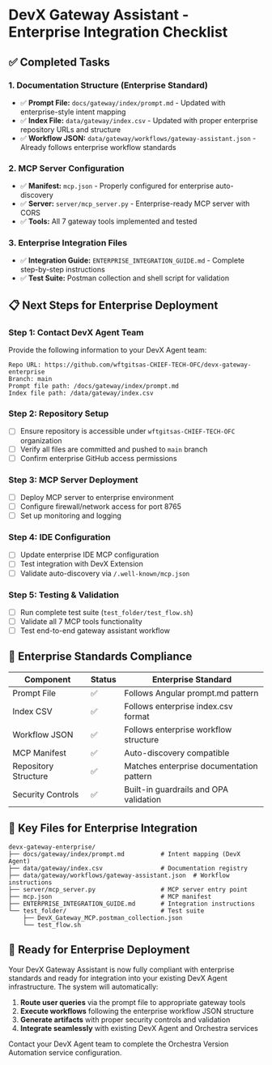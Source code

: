 # DevX Gateway Assistant - Enterprise Integration Checklist

## ✅ Completed Tasks

### 1. Documentation Structure (Enterprise Standard)
- ✅ **Prompt File:** `docs/gateway/index/prompt.md` - Updated with enterprise-style intent mapping
- ✅ **Index File:** `data/gateway/index.csv` - Updated with proper enterprise repository URLs and structure
- ✅ **Workflow JSON:** `data/gateway/workflows/gateway-assistant.json` - Already follows enterprise workflow standards

### 2. MCP Server Configuration
- ✅ **Manifest:** `mcp.json` - Properly configured for enterprise auto-discovery
- ✅ **Server:** `server/mcp_server.py` - Enterprise-ready MCP server with CORS
- ✅ **Tools:** All 7 gateway tools implemented and tested

### 3. Enterprise Integration Files
- ✅ **Integration Guide:** `ENTERPRISE_INTEGRATION_GUIDE.md` - Complete step-by-step instructions
- ✅ **Test Suite:** Postman collection and shell script for validation

## 📋 Next Steps for Enterprise Deployment

### Step 1: Contact DevX Agent Team
Provide the following information to your DevX Agent team:

```
Repo URL: https://github.com/wftgitsas-CHIEF-TECH-OFC/devx-gateway-enterprise
Branch: main
Prompt file path: /docs/gateway/index/prompt.md
Index file path: /data/gateway/index.csv
```

### Step 2: Repository Setup
- [ ] Ensure repository is accessible under `wftgitsas-CHIEF-TECH-OFC` organization
- [ ] Verify all files are committed and pushed to `main` branch
- [ ] Confirm enterprise GitHub access permissions

### Step 3: MCP Server Deployment
- [ ] Deploy MCP server to enterprise environment
- [ ] Configure firewall/network access for port 8765
- [ ] Set up monitoring and logging

### Step 4: IDE Configuration
- [ ] Update enterprise IDE MCP configuration
- [ ] Test integration with DevX Extension
- [ ] Validate auto-discovery via `/.well-known/mcp.json`

### Step 5: Testing & Validation
- [ ] Run complete test suite (`test_folder/test_flow.sh`)
- [ ] Validate all 7 MCP tools functionality
- [ ] Test end-to-end gateway assistant workflow

## 🔧 Enterprise Standards Compliance

| Component | Status | Enterprise Standard |
|-----------|--------|-------------------|
| Prompt File | ✅ | Follows Angular prompt.md pattern |
| Index CSV | ✅ | Follows enterprise index.csv format |
| Workflow JSON | ✅ | Follows enterprise workflow structure |
| MCP Manifest | ✅ | Auto-discovery compatible |
| Repository Structure | ✅ | Matches enterprise documentation pattern |
| Security Controls | ✅ | Built-in guardrails and OPA validation |

## 📁 Key Files for Enterprise Integration

```
devx-gateway-enterprise/
├── docs/gateway/index/prompt.md          # Intent mapping (DevX Agent)
├── data/gateway/index.csv                # Documentation registry
├── data/gateway/workflows/gateway-assistant.json  # Workflow instructions
├── server/mcp_server.py                  # MCP server entry point
├── mcp.json                              # MCP manifest
├── ENTERPRISE_INTEGRATION_GUIDE.md       # Integration instructions
└── test_folder/                          # Test suite
    ├── DevX_Gateway_MCP.postman_collection.json
    └── test_flow.sh
```

## 🚀 Ready for Enterprise Deployment

Your DevX Gateway Assistant is now fully compliant with enterprise standards and ready for integration into your existing DevX Agent infrastructure. The system will automatically:

1. **Route user queries** via the prompt file to appropriate gateway tools
2. **Execute workflows** following the enterprise workflow JSON structure  
3. **Generate artifacts** with proper security controls and validation
4. **Integrate seamlessly** with existing DevX Agent and Orchestra services

Contact your DevX Agent team to complete the Orchestra Version Automation service configuration.

